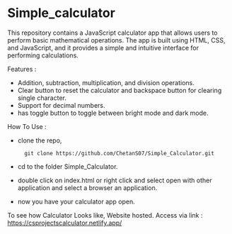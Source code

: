# Simple_calculator

This repository contains a JavaScript calculator app that allows users to perform basic mathematical operations. The app is built using HTML, CSS, and JavaScript, and it provides a simple and intuitive interface for performing calculations.

Features : 
  - Addition, subtraction, multiplication, and division operations.
  - Clear button to reset the calculator and backspace button for clearing single character.
  - Support for decimal numbers.
  - has toggle button to toggle between bright mode and dark mode.
    
    
How To Use : 
   - clone the repo,
   
           git clone https://github.com/ChetanS07/Simple_Calculator.git
     
   - cd to the folder Simple_Calculator.
   - double click on index.html or right click and select open with other application and select a browser an application.
   - now you have your calculator app open.

To see how Calculator Looks like,
Website hosted. Access via link : https://csprojectscalculator.netlify.app/
